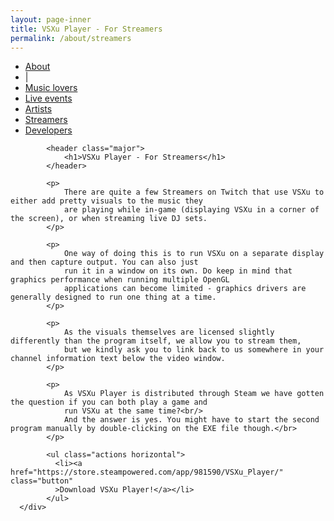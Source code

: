 ```yaml
---
layout: page-inner
title: VSXu Player - For Streamers
permalink: /about/streamers
---
```

<div id="main" class="alt">
    <section id="one">
        <div class="inner">
            <ul class="actions horizontal">
                <li><a href="/about" class="button">About</a></li>
                <li>|</li>
                <li><a href="/about/music-lovers" class="button">Music lovers</a></li>
                <li><a href="/about/live-events" class="button">Live events</a></li>
                <li><a href="/about/artists" class="button">Artists</a></li>
                <li><a href="/about/streamers" class="button special">Streamers</a></li>
                <li><a href="/about/developers" class="button">Developers</a></li>
            </ul>
            
            <header class="major">
                <h1>VSXu Player - For Streamers</h1>
            </header>
              
            <p>
                There are quite a few Streamers on Twitch that use VSXu to either add pretty visuals to the music they 
                are playing while in-game (displaying VSXu in a corner of the screen), or when streaming live DJ sets.
            </p>
            
            <p>
                One way of doing this is to run VSXu on a separate display and then capture output. You can also just
                run it in a window on its own. Do keep in mind that graphics performance when running multiple OpenGL
                applications can become limited - graphics drivers are generally designed to run one thing at a time.
            </p>
      
            <p>
                As the visuals themselves are licensed slightly differently than the program itself, we allow you to stream them,
                but we kindly ask you to link back to us somewhere in your channel information text below the video window.
            </p>

            <p>
                As VSXu Player is distributed through Steam we have gotten the question if you can both play a game and
                run VSXu at the same time?<br/>
                And the answer is yes. You might have to start the second program manually by double-clicking on the EXE file though.</br>
            </p>
            
            <ul class="actions horizontal">
              <li><a href="https://store.steampowered.com/app/981590/VSXu_Player/" class="button" 
              >Download VSXu Player!</a></li>
            </ul>
      </div>
  </section>
</div>
